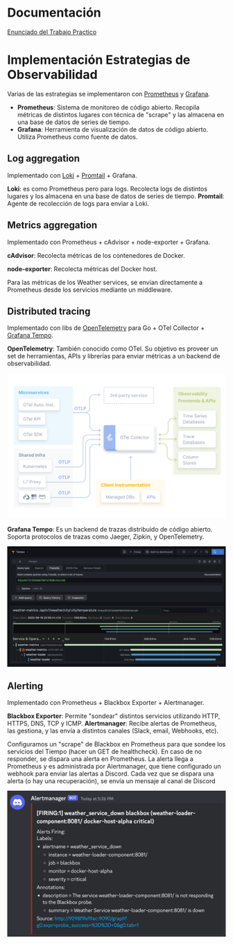 # Documentación

[Enunciado del Trabajo Practico](./assets/enunciadoTP_Final_2023s1.pdf)



# Implementación Estrategias de Observabilidad
 
Varias de las estrategias se implementaron con [Prometheus](https://prometheus.io/) y [Grafana](https://grafana.com/).

- **Prometheus**: Sistema de monitoreo de código abierto. Recopila métricas de distintos lugares con técnica de "scrape" y las almacena en una base de datos de series de tiempo. 
- **Grafana**: Herramienta de visualización de datos de código abierto. Utiliza Prometheus como fuente de datos.

## Log aggregation

Implementado con [Loki](https://grafana.com/oss/loki/) + [Promtail](https://grafana.com/docs/loki/latest/clients/promtail/) + Grafana.

**Loki**: es como Prometheus pero para logs. Recolecta logs de distintos lugares y los almacena en una base de datos de series de tiempo.
**Promtail**: Agente de recolección de logs para enviar a Loki.

## Metrics aggregation

Implementado con Prometheus + cAdvisor + node-exporter + Grafana.

**cAdvisor**: Recolecta métricas de los contenedores de Docker.

**node-exporter**: Recolecta métricas del Docker host.

Para las métricas de los Weather services, se envían directamente a Prometheus desde los servicios mediante un middleware.

## Distributed tracing 

Implementado con libs de [OpenTelemetry](https://opentelemetry.io/) para Go + OTel Collector + [Grafana Tempo](https://grafana.com/docs/tempo/latest/).

**OpenTelemetry**: También conocido como OTel. Su objetivo es proveer un set de herramientas, APIs y librerías para enviar métricas a un backend de observabilidad.

![img_1.png](./assets/img_1.png)

**Grafana Tempo**: Es un backend de trazas distribuido de código abierto. Soporta protocolos de trazas como Jaeger, Zipkin, y OpenTelemetry. 

![img_2.png](./assets/img_2.png)


## Alerting

Implementado con Prometheus + Blackbox Exporter + Alertmanager.

**Blackbox Exporter**: Permite "sondear" distintos servicios utilizando HTTP, HTTPS, DNS, TCP y ICMP.
**Alertmanager**: Recibe alertas de Prometheus, las gestiona, y las envía a distintos canales (Slack, email, Webhooks, etc).

Configuramos un "scrape" de Blackbox en Prometheus para que sondee los servicios del Tiempo (hacer un GET de healthcheck). 
En caso de no responder, se dispara una alerta en Prometheus.
La alerta llega a Prometheus y es administrada por Alertmanager, que tiene configurado un webhook para enviar las alertas a Discord.
Cada vez que se dispara una alerta (o hay una recuperación), se envía un mensaje al canal de Discord

![img.png](./assets/img.png)
